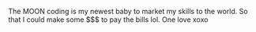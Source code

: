 The MOON coding is my newest baby to market my skills to the world. So that I could make some $$$ to pay the bills lol. One love xoxo
